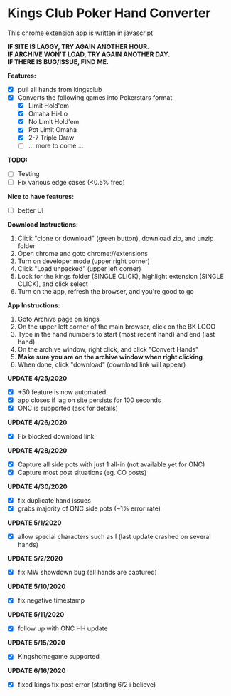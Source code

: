 # Kings Club Poker Hand Converter #
This chrome extension app is written in javascript

**IF SITE IS LAGGY, TRY AGAIN ANOTHER HOUR**.  
**IF ARCHIVE WON'T LOAD, TRY AGAIN ANOTHER DAY**.  
**IF THERE IS BUG/ISSUE, FIND ME.**  

**Features:**
- [x] pull all hands from kingsclub
- [x] Converts the following games into Pokerstars format
  - [x] Limit Hold'em
  - [x] Omaha Hi-Lo
  - [x] No Limit Hold'em
  - [x] Pot Limit Omaha
  - [x] 2-7 Triple Draw
  - [ ] ... more to come ...

**TODO:**
- [ ] Testing
- [ ] Fix various edge cases (<0.5% freq)

**Nice to have features:**
- [ ] better UI

**Download Instructions:**
1. Click "clone or download" (green button), download zip, and unzip folder
2. Open chrome and goto chrome://extensions
3. Turn on developer mode (upper right corner)
4. Click "Load unpacked" (upper left corner)
5. Look for the kings folder (SINGLE CLICK), highlight extension (SINGLE CLICK), and click select
6. Turn on the app, refresh the browser, and you're good to go

**App Instructions:**
1. Goto Archive page on kings
2. On the upper left corner of the main browser, click on the BK LOGO
3. Type in the hand numbers to start (most recent hand) and end (last hand)
4. On the archive window, right click, and click "Convert Hands"
5. **Make sure you are on the archive window when right clicking**
6. When done, click "download" (download link will appear)

**UPDATE 4/25/2020**
- [x] +50 feature is now automated
- [x] app closes if lag on site persists for 100 seconds
- [x] ONC is supported (ask for details)

**UPDATE 4/26/2020**
- [x] Fix blocked download link

**UPDATE 4/28/2020**
- [x] Capture all side pots with just 1 all-in (not available yet for ONC)
- [x] Capture most post situations (eg. CO posts)

**UPDATE 4/30/2020**
- [x] fix duplicate hand issues
- [x] grabs majority of ONC side pots (~1% error rate)

**UPDATE 5/1/2020**
- [x] allow special characters such as İ (last update crashed on several hands)

**UPDATE 5/2/2020**
- [X] fix MW showdown bug (all hands are captured)

**UPDATE 5/10/2020**
- [x] fix negative timestamp

**UPDATE 5/11/2020**
- [x] follow up with ONC HH update

**UPDATE 5/15/2020**
- [x] Kingshomegame supported

**UPDATE 6/16/2020**
- [x] fixed kings fix post error (starting 6/2 i believe)
